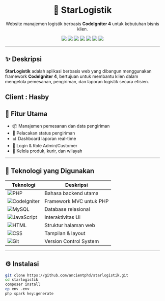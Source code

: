 <h1 align="center">🚚 StarLogistik</h1>
<p align="center">Website manajemen logistik berbasis <strong>CodeIgniter 4</strong> untuk kebutuhan bisnis klien.</p>

<p align="center">
  <img src="https://img.shields.io/badge/PHP-8.1-blue?logo=php" />
  <img src="https://img.shields.io/badge/CodeIgniter-4-red?logo=codeigniter" />
  <img src="https://img.shields.io/badge/MySQL-Database-blue?logo=mysql" />
  <img src="https://img.shields.io/badge/JavaScript-Frontend-yellow?logo=javascript" />
  <img src="https://img.shields.io/badge/HTML-Markup-orange?logo=html5" />
  <img src="https://img.shields.io/badge/CSS-Styling-blue?logo=css3" />
  <img src="https://img.shields.io/badge/Git-VersionControl-orange?logo=git" />
</p>

---

## ✨ Deskripsi

**StarLogistik** adalah aplikasi berbasis web yang dibangun menggunakan framework **CodeIgniter 4**, bertujuan untuk membantu klien dalam mengelola pemesanan, pengiriman, dan laporan logistik secara efisien.

**Client** : Hasby
---

## 🚀 Fitur Utama
- 📦 Manajemen pemesanan dan data pengiriman
- 📍 Pelacakan status pengiriman
- 📊 Dashboard laporan real-time
- 👥 Login & Role Admin/Customer
- 📁 Kelola produk, kurir, dan wilayah

---

## 🧰 Teknologi yang Digunakan

| Teknologi | Deskripsi |
|----------|-----------|
| ![PHP](https://img.shields.io/badge/PHP-8.1-blue?logo=php) | Bahasa backend utama |
| ![CodeIgniter](https://img.shields.io/badge/CodeIgniter-4-red?logo=codeigniter) | Framework MVC untuk PHP |
| ![MySQL](https://img.shields.io/badge/MySQL-Database-blue?logo=mysql) | Database relasional |
| ![JavaScript](https://img.shields.io/badge/JavaScript-Frontend-yellow?logo=javascript) | Interaktivitas UI |
| ![HTML](https://img.shields.io/badge/HTML5-Markup-orange?logo=html5) | Struktur halaman web |
| ![CSS](https://img.shields.io/badge/CSS3-Styling-blue?logo=css3) | Tampilan & layout |
| ![Git](https://img.shields.io/badge/Git-VersionControl-orange?logo=git) | Version Control System |

---

## ⚙️ Instalasi

```bash
git clone https://github.com/ancientphd/starlogistik.git
cd starlogistik
composer install
cp env .env
php spark key:generate

